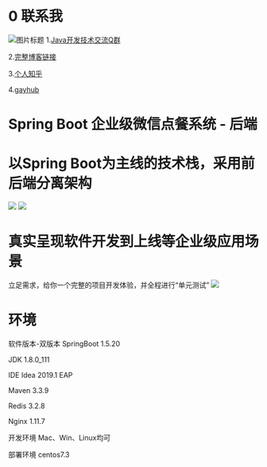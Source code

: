 # 0 联系我
![](http://upload-images.jianshu.io/upload_images/4685968-6a8b28d2fd95e8b7?imageMogr2/auto-orient/strip%7CimageView2/2/w/1240 "图片标题") 
1.[Java开发技术交流Q群](https://jq.qq.com/?_wv=1027&k=5UB4P1T)

2.[完整博客链接](http://www.shishusheng.com)

3.[个人知乎](http://www.zhihu.com/people/shi-shu-sheng-)

4.[gayhub](https://github.com/Wasabi1234)

# Spring Boot 企业级微信点餐系统 - 后端


# 以Spring Boot为主线的技术栈，采用前后端分离架构
![](https://upload-images.jianshu.io/upload_images/4685968-14776162cbbf89d5.png?imageMogr2/auto-orient/strip%7CimageView2/2/w/1240)
![](https://upload-images.jianshu.io/upload_images/4685968-c1f35b6b1c622f1d.png?imageMogr2/auto-orient/strip%7CimageView2/2/w/1240)

# 真实呈现软件开发到上线等企业级应用场景
立足需求，给你一个完整的项目开发体验，并全程进行“单元测试”
![](https://upload-images.jianshu.io/upload_images/4685968-aeb58968806473db.png?imageMogr2/auto-orient/strip%7CimageView2/2/w/1240)

# 环境
软件版本-双版本 SpringBoot 1.5.20

JDK 1.8.0_111 

IDE Idea 2019.1 EAP

Maven 3.3.9 

Redis 3.2.8 

Nginx 1.11.7 

开发环境 Mac、Win、Linux均可 

部署环境 centos7.3

